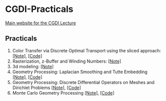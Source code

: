 # CGDI-Practicals

[Main website for the CGDI Lecture](https://perso.liris.cnrs.fr/vincent.nivoliers/cgdi/)

## Practicals

1. Color Transfer via Discrete Optimal Transport using the sliced
   approach: [[Note]](https://codimd.math.cnrs.fr/s/s_rh7X9wF), [[Code]](https://github.com/dcoeurjo/CGDI-Practicals/tree/main/1-SlicedOptimalTransport)
2. Rasterization, z-Buffer and Winding Numbers: [[Note]](https://codimd.math.cnrs.fr/s/1L-PBLbFW)
3. 3d modeling: [[Note]](https://codimd.math.cnrs.fr/s/4HjiHCH9z)
4. Geometry Processing: Laplacian Smoothing and Tutte Embedding
   [[Note]](https://codimd.math.cnrs.fr/s/97oyynV5t), [[Code]](https://github.com/dcoeurjo/CGDI-Practicals/tree/main/4-LaplacianSmoothing)
5. Geometry Processing: Discrete Differential Operators on Meshes and Dirichlet Problems [[Note]](https://codimd.math.cnrs.fr/s/QMfjkgib2), [[Code]](https://github.com/dcoeurjo/CGDI-Practicals/tree/main/5-GeomProcessing)
6. Monte Carlo Geometry Processing [[Note]](https://codimd.math.cnrs.fr/s/b5SRBDUf0), [[Code]](https://github.com/dcoeurjo/CGDI-Practicals/tree/main/6-MonteCarloGeometryProcessing)
